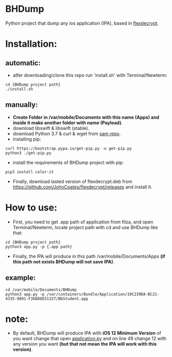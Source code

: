 # BHDump
Python project that dump any ios application (IPA), based in [flexdecrypt](https://github.com/JohnCoates/flexdecrypt).

# Installation:
## automatic:
  - atfer downloading/clone this repo run 'install.sh' with Terminal/Newterm:
  ```shell
  cd {BHDump project path}
  ./install.sh
  ```
## manually:
  - **Create Folder in /var/mobile/Documents with this name (Apps) and inside it make another folder with name (Payload)**.
  - download libswift & libswift (stable).
  - download Python 3.7 & curl & wget from [sam repo](https://apt.bingner.com/).
  - installing pip:
  ```shell
  curl https://bootstrap.pypa.io/get-pip.py -o get-pip.py
  python3 ./get-pip.py
  ```
  - install the requirements of BHDump project with pip:
  ```shell
  pip3 install color-it
  ```
  - Finally, download lasted version of flexdecrypt.deb from https://github.com/JohnCoates/flexdecrypt/releases and install it.
  
  # How to use:
  - First, you need to get .app path of application from filza, and open Terminal/Newterm, locate project path with cd and use BHDump like that:
  ```shell
  cd {BHDump project path}
  python3 app.py -p {.app path}
  ```
  - Finally, the IPA will produce in this path /var/mobile/Documents/Apps **(if this path not exists BHDump will not save IPA)**.
  ## example:
  ```shell
  cd /var/mobile/Documents/BHDump
  python3 app.py -p /var/containers/Bundle/Application/19C239DA-BC21-4335-9891-F368D6E51327/BbStudent.app
  ```
  
  # note:
  - By default, BHDump will produce IPA with **iOS 12 Minimum Version** of you want change that open [application.py](https://github.com/BandarHL/BHDump/blob/master/application.py#L49) and on line 49 change 12 with any version you want **(but that not mean the IPA will work with this version)**.
